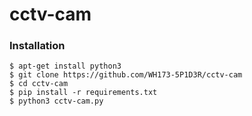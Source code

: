 # cctv-cam

### Installation
```
$ apt-get install python3
$ git clone https://github.com/WH173-5P1D3R/cctv-cam
$ cd cctv-cam
$ pip install -r requirements.txt
$ python3 cctv-cam.py
